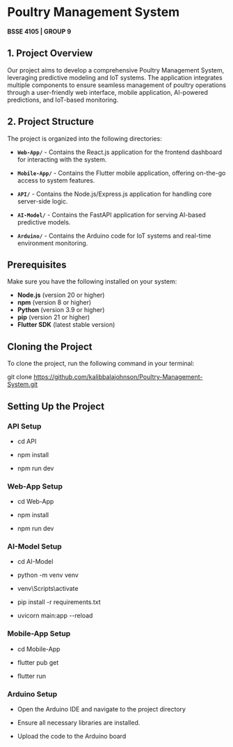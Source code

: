 # Poultry Management System
**BSSE 4105 | GROUP 9**  

## 1. Project Overview  
Our project aims to develop a comprehensive Poultry Management System, leveraging predictive modeling and IoT systems. The application integrates multiple components to ensure seamless management of poultry operations through a user-friendly web interface, mobile application, AI-powered predictions, and IoT-based monitoring.

## 2. Project Structure  

The project is organized into the following directories:

- **`Web-App/`** - Contains the React.js application for the frontend dashboard for interacting with the system.

- **`Mobile-App/`** - Contains the Flutter mobile application, offering on-the-go access to system features.

- **`API/`** - Contains the Node.js/Express.js application for handling core server-side logic.

- **`AI-Model/`** - Contains the FastAPI application for serving AI-based predictive models.

- **`Arduino/`** - Contains the Arduino code for IoT systems and real-time environment monitoring.

## Prerequisites
Make sure you have the following installed on your system:
- **Node.js** (version 20 or higher)
- **npm** (version 8 or higher)
- **Python** (version 3.9 or higher)
- **pip** (version 21 or higher)
- **Flutter SDK** (latest stable version)

## Cloning the Project

To clone the project, run the following command in your terminal:

git clone https://github.com/kalibbalajohnson/Poultry-Management-System.git

## Setting Up the Project

### API Setup
- cd API

- npm install

- npm run dev

### Web-App Setup
- cd Web-App

- npm install

- npm run dev

### AI-Model Setup
- cd AI-Model

- python -m venv venv

- venv\Scripts\activate 

- pip install -r requirements.txt

- uvicorn main:app --reload

### Mobile-App Setup
- cd Mobile-App

- flutter pub get

- flutter run

### Arduino Setup
- Open the Arduino IDE and navigate to the project directory

- Ensure all necessary libraries are installed.

- Upload the code to the Arduino board


